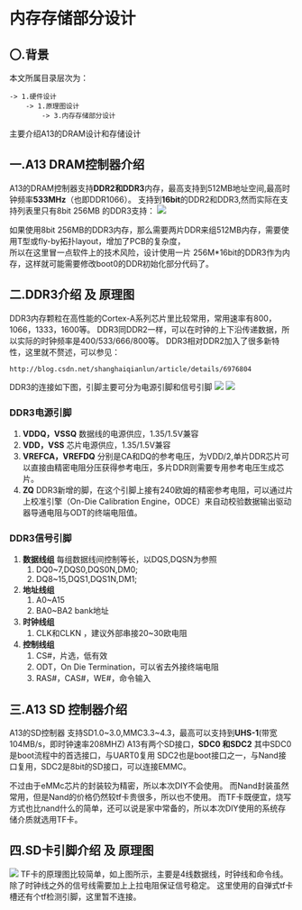 # 内存存储部分设计

## 〇.背景

本文所属目录层次为：

```
-> 1.硬件设计
	-> 1.原理图设计
		-> 3.内存存储部分设计
```

主要介绍A13的DRAM设计和存储设计

## 一.A13 DRAM控制器介绍

A13的DRAM控制器支持**DDR2和DDR3**内存，最高支持到512MB地址空间,最高时钟频率**533MHz**（也即DDR1066）。
支持到**16bit**的DDR2和DDR3,然而实际在支持列表里只有8bit 256MB 的DDR3支持：
![](http://7xvwj0.com1.z0.glb.clouddn.com/16-7-24/34594099.jpg)

如果使用8bit 256MB的DDR3内存，那么需要两片DDR来组512MB内存，需要使用T型或fly-by拓扑layout，增加了PCB的复杂度，  
所以在这里冒一点软件上的技术风险，设计使用一片 256M*16bit的DDR3作为内存，这样就可能需要修改boot0的DDR初始化部分代码了。

## 二.DDR3介绍 及 原理图

DDR3内存颗粒在高性能的Cortex-A系列芯片里比较常用，常用速率有800，1066，1333，1600等。
DDR3同DDR2一样，可以在时钟的上下沿传递数据，所以实际的时钟频率是400/533/666/800等。
DDR3相对DDR2加入了很多新特性，这里就不赘述，可以参见：

```eval_rst
http://blog.csdn.net/shanghaiqianlun/article/details/6976804
```

DDR3的连接如下图，引脚主要可分为电源引脚和信号引脚
![](http://7xvwj0.com1.z0.glb.clouddn.com/16-7-26/16305319.jpg)
![](http://7xvwj0.com1.z0.glb.clouddn.com/16-7-26/8738300.jpg)

### DDR3电源引脚

1. **VDDQ，VSSQ** 数据线的电源供应，1.35/1.5V兼容
2. **VDD，VSS** 芯片电源供应，1.35/1.5V兼容
3. **VREFCA，VREFDQ** 分别是CA和DQ的参考电压，为VDD/2,单片DDR芯片可以直接由精密电阻分压获得参考电压，多片DDR则需要专用参考电压生成芯片。
4. **ZQ** DDR3新增的脚，在这个引脚上接有240欧姆的精密参考电阻，可以通过片上校准引擎（On-Die Calibration Engine，ODCE）来自动校验数据输出驱动器导通电阻与ODT的终端电阻值。

### DDR3信号引脚

1. **数据线组**  每组数据线间控制等长，以DQS,DQSN为参照
	1. DQ0~7,DQS0,DQS0N,DM0;
	2. DQ8~15,DQS1,DQS1N,DM1;
2. **地址线组**
	1. A0~A15
	2. BA0~BA2  bank地址
3. **时钟线组**
	1. CLK和CLKN ，建议外部串接20~30欧电阻
3. **控制线组**
	1. CS#，片选，低有效
	2. ODT，On Die Termination，可以省去外接终端电阻
	3. RAS#，CAS#，WE#，命令输入

## 三.A13 SD 控制器介绍

A13的SD控制器 支持SD1.0~3.0,MMC3.3~4.3，最高可以支持到**UHS-1**(带宽104MB/s，即时钟速率208MHZ)
A13有两个SD接口，**SDC0 和SDC2**
其中SDC0是boot流程中的首选接口，与UART0复用
SDC2也是boot接口之一，与Nand接口复用，SDC2是8bit的SD接口，可以连接EMMC。

不过由于eMMc芯片的封装较为精密，所以本次DIY不会使用。
而Nand封装虽然常用，但是Nand的价格仍然较tf卡贵很多，所以也不使用。
而TF卡既便宜，烧写方式也比nand什么的简单，还可以说是家中常备的，所以本次DIY使用的系统存储介质就选用TF卡。

## 四.SD卡引脚介绍 及 原理图

![](http://7xvwj0.com1.z0.glb.clouddn.com/16-7-26/92785299.jpg)
TF卡的原理图比较简单，如上图所示，主要是4线数据线，时钟线和命令线。
除了时钟线之外的信号线需要加上上拉电阻保证信号稳定。
这里使用的自弹式tf卡槽还有个tf检测引脚，这里暂不连接。
